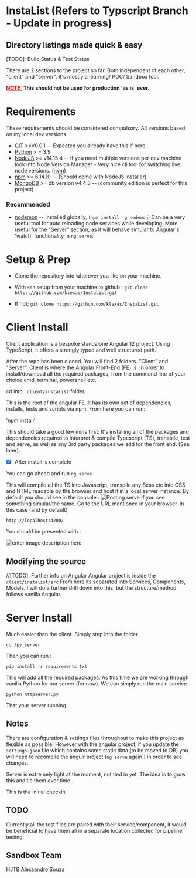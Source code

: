
# InstaList (Refers to Typscript Branch - Update in progress)
## Directory listings made quick & easy 

[TODO]: Build Status & Test Status

There are 2 sections to the project so far. Both independent of each other, "client" and "server". It's mostly a learning/ POC/ Sandbox tool. 

**<span style="color:red; font-weight:bold; text-decoration:underline;">NOTE:</span> **This should not be used for production 'as is' ever**.** 

# Requirements
These requirements should be considered compulsory. All versions based on my local dev versions. 

 - [GIT](https://git-scm.com/downloads) >=V0.0.1 -- Expected you already have this if here.
 - [Python](https://www.python.org/downloads/) > = 3.9
 - [NodeJS](https://nodejs.org/it/) >= v14.15.4 -- if you need multiple versions per dev machine look into Node Version Manager - Very nice cli tool for switching live node versions. ([nvm](https://github.com/nvm-sh/nvm))
 - [npm](https://nodejs.org/it/) >= 6.14.10 -- (Should come with NodeJS installer)
 - [MongoDB](https://www.mongodb.com/try/download/community) >= db version v4.4.3 -- (community edition is perfect for this project)

### Recommended 

 - [nodemon](https://www.npmjs.com/package/nodemon) -- Installed globally, (`npm install -g nodemon`) Can be a very useful tool for auto reloading node services while developing. More useful for the "Server" section, as it will behave simular to Angular's 'watch' functionality in `ng serve`.

# Setup & Prep 

 - Clone the repository into wherever you like on your machine.
 
 - With `ssh` setup from your machine to github :
`git clone https://github.com/klexas/InstaList.git`
 - If not;
`git clone https://github.com/klexas/InstaList.git`


# Client Install

Client application is a bespoke standalone Angular 12 project. Using TypeScript, it offers a strongly typed and well structured path.

After the repo has been cloned. You will find 2 folders. "Client" and "Server". Client is where the Angular Front-End (FE) is. 
In order to install/download all the required packages, from the command line of your choice cmd, terminal, powershell etc. 

cd into : `client/instalist` folder.

This is the root of the angular FE. It has its own set of dependencies, installs, tests and scripts via npm.  From here you can run: 

'npm install'

This should take a good few mins first: It's installing all of the packages and dependencies required to interpret & compile Typescript (TS),  transpile, test and serve, as well as any 3rd party packages we add for the front end.  (See later).

 - [x] After install is complete

You can go ahead and run 
`ng serve`

This will compile all the TS into Javascript, transpile any Scss etc into CSS and HTML readable by the browser and host it in a local server instance. By default you should see in the console : 
![Post ng serve](https://images2.imgbox.com/4d/6f/s7BeHXD7_o.png)
If you see something simular/the same. Go to the URL mentioned in your browser. In this case (and by default)

`http://localhost:4200/`

You should be presented with : 

![enter image description here](https://images2.imgbox.com/fb/71/k0XhV7XT_o.png)



## Modifying the source

//[TODO]: Further info on Angular
Angular project is inside the `client/instalist/src` From here its separated into Services, Components, Models. 
I will do a further drill down into this, but the structure/method follows vanilla Angular. 

# Server Install

Much easier than the client. Simply step into the folder 

`cd /py_server`

Then you can run : 

`pip install -r requirements.txt`

This will add all the required packages. As this time we are working through vanilla Python for our server (for now). 
We can simply run the main service. 

`python httpserver.py`


That your server running.

## Notes

There are configuration & settings files throughout to make this project as flexible as possible. However with the angular project, if you update the `settings.json` file which contains some static data (to be moved to DB) you will need to recompile the angulr project (`ng serve` again`) in order to see changes. 

Server is extremely light at the moment, not tied in yet. The idea is to grow this and tie them over time. 

This is the initial checkin. 



## TODO

Currently all the test files are paired with their service/component, it would be beneficial to have them all in a separate location collected for pipeline testing. 

## Sandbox Team

[HJTB](https://github.com/hjtb)
[Alexsandro Souza](https://github.com/apssouza22)
